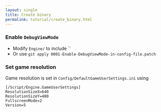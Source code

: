 ```yaml
---
layout: single
title: Create binary
permalink: tutorial/create_binary.html
---
```


### Enable `DebugViewMode`
- Modify `Engine/` to include ``
- Or use `git apply 0001-Enable-DebugViewMode-in-config-file.patch`

### Set game resolution
Game resolution is set in
`Config/DefaultGameUserSettings.ini` using
```
[/Script/Engine.GameUserSettings]
ResolutionSizeX=640
ResolutionSizeY=480
FullscreenMode=2
Version=5
```
